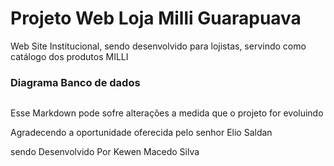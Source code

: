 <h1> Projeto Web Loja Milli Guarapuava </h1>

<p> Web Site Institucional, sendo desenvolvido para lojistas, servindo como catálogo dos produtos MILLI</p>
<h3>Diagrama Banco de dados</h3>
<img src"../assets/diagramaDB_mysql.png">

<span> Esse Markdown pode sofre alterações a medida que o projeto for evoluindo </span>

<p>Agradecendo a oportunidade oferecida pelo senhor Elio Saldan</p>
<span>sendo Desenvolvido Por Kewen Macedo Silva</span>